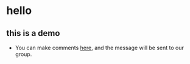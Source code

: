 # hello
## this is a demo

- You can make comments [here](https://github.com/TMFfa/demo), and the message will be sent to our group.
